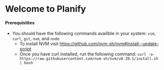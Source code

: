 # Welcome to Planify 

#### Prerequistites 
- You should have the following commands availible in your system: `vim`, `curl`, `git`, `nvm`, and `node`
  - To install NVM visit https://github.com/nvm-sh/nvm#install--update-script
  - Once you have curl installed, run the following command:
  `curl -o- https://raw.githubusercontent.com/nvm-sh/nvm/v0.39.1/install.sh | bash`
